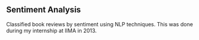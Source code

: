 ## Sentiment Analysis

Classified book reviews by sentiment using NLP techniques. This was done during my internship at IIMA in 2013.

